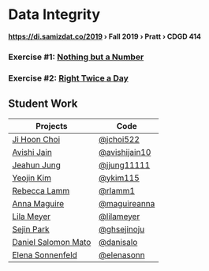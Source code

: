 # Data Integrity
**https://di.samizdat.co/2019 › Fall 2019 › Pratt › CDGD 414**

### Exercise #1: [Nothing but a Number](./1.minimal-data)
### Exercise #2: [Right Twice a Day](./2.mapping-time)

## Student Work
| Projects | Code |
| ------- | ---------- |
| [Ji Hoon Choi](https://di.samizdat.co/2019/work/jchoi522) | [@jchoi522](https://github.com/jchoi522/di-2019) |
| [Avishi Jain](https://di.samizdat.co/2019/work/avishijain10) | [@avishijain10](https://github.com/avishijain10/di-2019) |
| [Jeahun Jung](https://di.samizdat.co/2019/work/jjung11111) | [@jjung11111](https://github.com/jjung11111/di-2019) |
| [Yeojin Kim](https://di.samizdat.co/2019/work/ykim115) | [@ykim115](https://github.com/ykim115/di-2019) |
| [Rebecca Lamm](https://di.samizdat.co/2019/work/rlamm1) | [@rlamm1](https://github.com/rlamm1/di-2019) |
| [Anna Maguire](https://di.samizdat.co/2019/work/maguireanna) | [@maguireanna](https://github.com/maguireanna/di-2019) |
| [Lila Meyer](https://di.samizdat.co/2019/work/lilameyer) | [@lilameyer](https://github.com/lilameyer/di-2019) |
| [Sejin Park](https://di.samizdat.co/2019/work/ghsejinoju) | [@ghsejinoju](https://github.com/ghsejinoju/di-2019) |
| [Daniel Salomon Mato](https://di.samizdat.co/2019/work/danisalo) | [@danisalo](https://github.com/danisalo/di-2019) |
| [Elena Sonnenfeld](https://di.samizdat.co/2019/work/elenasonn) | [@elenasonn](https://github.com/elenasonn/di-2019) |
